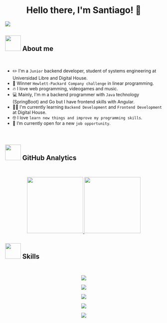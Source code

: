 <div align="center">
  <h1 align="center"> Hello there, I'm Santiago! 👋 </h1>
</div>
<img src="https://i.ibb.co/p6D49Gg/Blue-And-Green-Professional-Technology-Linked-In-Banner.png">

## <picture><img src = "https://github.com/7oSkaaa/7oSkaaa/blob/main/Images/about_me.gif?raw=true" width = 50px></picture> About me
<br>

- :pencil2: I'm a `Junior` backend developer, student of systems engineering at Universidad Libre and Digital House.
- :tada: Winner `Hewlett-Packard Company challenge` in linear programming.
- :fire: I love web programming, videogames and music.
- :computer: Mainly, I'm m a backend programmer with `Java` technology (SpringBoot) and Go but I have frontend skills with Angular.
- :student: I'm currently learning `Backend Development` and `Frontend Development` at Digital House.
- :nerd_face: I love `learn new things and improve my programming skills`.
- :thinking: I’m currently open for a new `job opportunity`.
<br>

## <picture><img src = "https://github.com/7oSkaaa/7oSkaaa/blob/main/Images/about_me.gif?raw=true" width = 50px></picture> GitHub Analytics
<br>

<p align="center">
<a href="https://github.com/sntgzrr">
  <img height="180em" src="https://github-readme-stats-eight-theta.vercel.app/api?username=sntgzrr&show_icons=true&theme=dark&include_all_commits=true"/>
  <img height="180em" src="https://github-readme-stats-eight-theta.vercel.app/api/top-langs/?username=sntgzrr&layout=compact&langs_count=10&theme=dark"/>
</a>
</p>

## <picture><img src = "https://github.com/7oSkaaa/7oSkaaa/blob/main/Images/about_me.gif?raw=true" width = 50px></picture> Skills
<br>
<div>
<p align="center">
  <a href="https://skillicons.dev">
    <img src="https://skillicons.dev/icons?i=java,spring,go,py,ts,angular,html,css,bootstrap,docker" />
  </a>
</p>
<p align="center">
  <a href="https://skillicons.dev">
    <img src="https://skillicons.dev/icons?i=maven,npm,hibernate,rabbitmq,selenium,aws" />
  </a>
</p>
<p align="center">
  <a href="https://skillicons.dev">
    <img src="https://skillicons.dev/icons?i=postgres,postman,mysql,mongodb" />
  </a>
</p>
<p align="center">
  <a href="https://skillicons.dev">
    <img src="https://skillicons.dev/icons?i=git,github,bitbucket" />
  </a>
</p>
  <p align="center">
  <a href="https://skillicons.dev">
    <img src="https://skillicons.dev/icons?i=idea,vscode" />
  </a>
</p>
</div>
